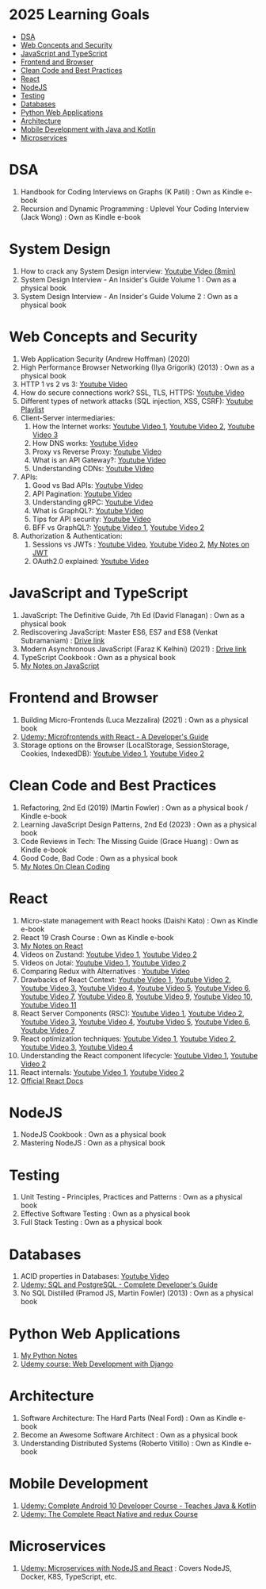 # 2025 Learning Goals

- [DSA](#dsa)
- [Web Concepts and Security](#web-concepts-and-security)
- [JavaScript and TypeScript](#javascript-and-typescript)
- [Frontend and Browser](#frontend-and-browser)
- [Clean Code and Best Practices](#clean-code-and-best-practices)
- [React](#react)
- [NodeJS](#nodejs)
- [Testing](#testing)
- [Databases](#databases)
- [Python Web Applications](#python-web-applications)
- [Architecture](#architecture)
- [Mobile Development with Java and Kotlin](#mobile-development-with-java-and-kotlin)
- [Microservices](#microservices)

# DSA
1. Handbook for Coding Interviews on Graphs (K Patil) : Own as Kindle e-book
2. Recursion and Dynamic Programming : Uplevel Your Coding Interview (Jack Wong) : Own as Kindle e-book

# System Design
1. How to crack any System Design interview: [Youtube Video (8min)](https://www.youtube.com/watch?v=o-k7h2G3Gco)
2. System Design Interview - An Insider's Guide Volume 1 : Own as a physical book
3. System Design Interview - An Insider's Guide Volume 2 : Own as a physical book

# Web Concepts and Security
1. Web Application Security (Andrew Hoffman) (2020)
2. High Performance Browser Networking (Ilya Grigorik) (2013) : Own as a physical book
3. HTTP 1 vs 2 vs 3: [Youtube Video](https://www.youtube.com/watch?v=UMwQjFzTQXw)
4. How do secure connections work? SSL, TLS, HTTPS: [Youtube Video](https://www.youtube.com/watch?v=j9QmMEWmcfo)
5. Different types of network attacks (SQL injection, XSS, CSRF): [Youtube Playlist](https://www.youtube.com/playlist?list=PLTgRMOcmRb3OYTeKsyLDYyapFROKYvXEz)
6. Client-Server intermediaries:
    1. How the Internet works: [Youtube Video 1](https://www.youtube.com/watch?v=sMHzfigUxz4), [Youtube Video 2](https://www.youtube.com/watch?v=NiQTs9DbtW4), [Youtube Video 3](https://www.youtube.com/watch?v=AlkDbnbv7dk)
    2. How DNS works: [Youtube Video](https://www.youtube.com/watch?v=27r4Bzuj5NQ)
    3. Proxy vs Reverse Proxy: [Youtube Video](https://www.youtube.com/watch?v=RqfaTIWc3LQ)
    4. What is an API Gateway?: [Youtube Video](https://www.youtube.com/watch?v=6ULyxuHKxg8)
    5. Understanding CDNs: [Youtube Video](https://www.youtube.com/watch?v=RI9np1LWzqw)
7. APIs:
    1. Good vs Bad APIs: [Youtube Video](https://www.youtube.com/watch?v=_gQaygjm_hg)
    2. API Pagination: [Youtube Video](https://www.youtube.com/watch?v=14K_a2kKTxU)
    3. Understanding gRPC: [Youtube Video](https://www.youtube.com/watch?v=gnchfOojMk4)
    4. What is GraphQL?: [Youtube Video](https://www.youtube.com/watch?v=yWzKJPw_VzM&t=11s)
    5. Tips for API security: [Youtube Video](https://www.youtube.com/watch?v=6WZ6S-qmtqY)
    6. BFF vs GraphQL?: [Youtube Video 1](https://www.youtube.com/watch?v=oFu2H4zyM-M&t=1s), [Youtube Video 2](https://www.youtube.com/watch?v=SSo-z16wEnc&t=2s)
8. Authorization & Authentication:
    1. Sessions vs JWTs : [Youtube Video](https://www.youtube.com/watch?v=fyTxwIa-1U0), [Youtube Video 2](https://www.youtube.com/watch?v=P2CPd9ynFLg), [My Notes on JWT](https://github.com/pushkar100/notes-apis-services-auth-security/blob/master/JSON-web-tokens.md)
    2. OAuth2.0 explained: [Youtube Video](https://www.youtube.com/watch?v=ZV5yTm4pT8g)

# JavaScript and TypeScript
1. JavaScript: The Definitive Guide, 7th Ed (David Flanagan) : Own as a physical book
2. Rediscovering JavaScript: Master ES6, ES7 and ES8 (Venkat Subramaniam) : [Drive link](https://drive.google.com/file/d/1BO0ZE08W9nDsR0T6H-YtgO7UmM930dL6/view?usp=share_link)
3. Modern Asynchronous JavaScript (Faraz K Kelhini) (2021) : [Drive link](https://drive.google.com/file/d/1PjcqbvgpuVe-hNMDR_z2GBqmAa1pKe-l/view?usp=share_link)
4. TypeScript Cookbook : Own as a physical book
5. [My Notes on JavaScript](https://github.com/pushkar100/notes-javascript)

# Frontend and Browser
1. Building Micro-Frontends (Luca Mezzalira) (2021) : Own as a physical book
2. [Udemy: Microfrontends with React - A Developer's Guide](https://www.udemy.com/course/microfrontend-course)
3. Storage options on the Browser (LocalStorage, SessionStorage, Cookies, IndexedDB): [Youtube Video 1](https://www.youtube.com/watch?v=GihQAC1I39Q), [Youtube Video 2](https://www.youtube.com/watch?v=-AzFQN9Vp7k)

# Clean Code and Best Practices
1. Refactoring, 2nd Ed (2019) (Martin Fowler) : Own as a physical book / Kindle e-book
2. Learning JavaScript Design Patterns, 2nd Ed (2023) : Own as a physical book
3. Code Reviews in Tech: The Missing Guide (Grace Huang) : Own as Kindle e-book
4. Good Code, Bad Code : Own as a physical book
5. [My Notes On Clean Coding](https://github.com/pushkar100/notes-clean-code-architecture)

# React
1. Micro-state management with React hooks (Daishi Kato) : Own as Kindle e-book
2. React 19 Crash Course : Own as Kindle e-book
3. [My Notes on React](https://github.com/pushkar100/notes-react)
4. Videos on Zustand: [Youtube Video 1](https://www.youtube.com/watch?v=_ngCLZ5Iz-0), [Youtube Video 2](https://www.youtube.com/watch?v=KCr-UNsM3vA)
5. Videos on Jotai: [Youtube Video 1](https://www.youtube.com/watch?v=eVfw4pRDUIY), [Youtube Video 2](https://www.youtube.com/watch?v=0uM16sAWm_Q)
6. Comparing Redux with Alternatives : [Youtube Video](https://www.youtube.com/watch?v=0uM16sAWm_Q&pp=ygUFam90YWk%3D)
7. Drawbacks of React Context: [Youtube Video 1](https://www.youtube.com/watch?v=16yMmAJSGek&t=2s), [Youtube Video 2](https://www.youtube.com/watch?v=I7dwJxGuGYQ), [Youtube Video 3](https://www.youtube.com/watch?v=FpITaXEOJZ0&t=1s), [Youtube Video 4](https://www.youtube.com/watch?v=MSpDAuDPqNw), [Youtube Video 5](https://www.youtube.com/watch?v=NMNo8Rz6ARg), [Youtube Video 6](https://www.youtube.com/watch?v=ZKlXqrcBx88), [Youtube Video 7](https://www.youtube.com/watch?v=5gUHfe-ETuo), [Youtube Video 8](https://www.youtube.com/shorts/PmZCIPeBRig), [Youtube Video 9](https://www.youtube.com/watch?v=OvM4hIxrqAw), [Youtube Video 10](https://www.youtube.com/watch?v=D66ej8uVeVU), [Youtube Video 11](https://www.youtube.com/watch?v=_HdrLsyAdJg)
8. React Server Components (RSC): [Youtube Video 1](https://www.youtube.com/watch?v=VIwWgV3Lc6s), [Youtube Video 2](https://www.youtube.com/watch?v=bugO1tmSDpM), [Youtube Video 3](https://www.youtube.com/watch?v=jEJEFAc8tSI&t=5s), [Youtube Video 4](https://www.youtube.com/watch?v=rGPpQdbDbwo&t=250s), [Youtube Video 5](https://www.youtube.com/watch?v=Qdkg_mrniLk), [Youtube Video 6](https://www.youtube.com/watch?v=WeyDovgSen4), [Youtube Video 7](https://www.youtube.com/watch?v=0njVU3TRUtk)
9. React optimization techniques: [Youtube Video 1](https://www.youtube.com/watch?v=laf64Ms0yV4), [Youtube Video 2](https://www.youtube.com/watch?v=tbBILjDgXb4), [Youtube Video 3](https://www.youtube.com/watch?v=CaShN6mCJB0), [Youtube Video 4](https://www.youtube.com/watch?v=-yIsQPp31L0)
10. Understanding the React component lifecycle: [Youtube Video 1](https://www.youtube.com/watch?v=zvM_FUVcB-0&t=28s), [Youtube Video 2](https://www.youtube.com/watch?v=Zz9pLellSQA)
11. React internals: [Youtube Video 1](https://www.youtube.com/watch?v=7YhdqIR2Yzo&t=35s), [Youtube Video 2](https://www.youtube.com/watch?v=N9cFPtkqtWI)
12. [Official React Docs](https://react.dev/reference/react)

# NodeJS
1. NodeJS Cookbook : Own as a physical book
2. Mastering NodeJS : Own as a physical book

# Testing
1. Unit Testing - Principles, Practices and Patterns : Own as a physical book
2. Effective Software Testing : Own as a physical book
3. Full Stack Testing : Own as a physical book

# Databases
1. ACID properties in Databases: [Youtube Video](https://www.youtube.com/watch?v=GAe5oB742dw)
2. [Udemy: SQL and PostgreSQL - Complete Developer's Guide](https://www.udemy.com/course/sql-and-postgresql)
3. No SQL Distilled (Pramod JS, Martin Fowler) (2013) : Own as a physical book

# Python Web Applications
1. [My Python Notes](https://github.com/pushkar100/notes-python)
3. [Udemy course: Web Development with Django](https://www.udemy.com/course/python-django-the-practical-guide/)

# Architecture
1. Software Architecture: The Hard Parts (Neal Ford) : Own as Kindle e-book
2. Become an Awesome Software Architect : Own as a physical book
3. Understanding Distributed Systems (Roberto Vitillo) : Own as Kindle e-book

# Mobile Development
1. [Udemy: Complete Android 10 Developer Course - Teaches Java & Kotlin](https://www.udemy.com/course/the-complete-android-10-developer-course-mastering-android)
2. [Udemy: The Complete React Native and redux Course](https://www.udemy.com/course/the-complete-react-native-and-redux-course/)

# Microservices
1. [Udemy: Microservices with NodeJS and React](https://www.udemy.com/course/microservices-with-node-js-and-react) : Covers NodeJS, Docker, K8S, TypeScript, etc.

